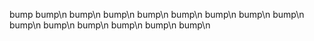 bump
bump\n
bump\n
bump\n
bump\n
bump\n
bump\n
bump\n
bump\n
bump\n
bump\n
bump\n
bump\n
bump\n
bump\n
